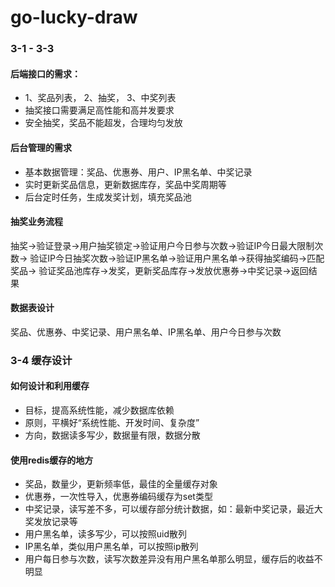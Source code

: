 # go-lucky-draw

### 3-1 - 3-3
#### 后端接口的需求：
- 1、奖品列表， 2、抽奖， 3、中奖列表
- 抽奖接口需要满足高性能和高并发要求
- 安全抽奖，奖品不能超发，合理均匀发放

#### 后台管理的需求
- 基本数据管理：奖品、优惠券、用户、IP黑名单、中奖记录
- 实时更新奖品信息，更新数据库存，奖品中奖周期等
- 后台定时任务，生成发奖计划，填充奖品池

#### 抽奖业务流程
抽奖->验证登录->用户抽奖锁定->验证用户今日参与次数->验证IP今日最大限制次数->
验证IP今日抽奖次数->验证IP黑名单->验证用户黑名单->获得抽奖编码->匹配奖品->
验证奖品池库存->发奖，更新奖品库存->发放优惠券->中奖记录->返回结果

#### 数据表设计
奖品、优惠券、中奖记录、用户黑名单、IP黑名单、用户今日参与次数

### 3-4 缓存设计
#### 如何设计和利用缓存
- 目标，提高系统性能，减少数据库依赖
- 原则，平横好“系统性能、开发时间、复杂度”
- 方向，数据读多写少，数据量有限，数据分散
#### 使用redis缓存的地方
- 奖品，数量少，更新频率低，最佳的全量缓存对象
- 优惠券，一次性导入，优惠券编码缓存为set类型
- 中奖记录，读写差不多，可以缓存部分统计数据，如：最新中奖记录，最近大奖发放记录等
- 用户黑名单，读多写少，可以按照uid散列
- IP黑名单，类似用户黑名单，可以按照ip散列
- 用户每日参与次数，读写次数差异没有用户黑名单那么明显，缓存后的收益不明显